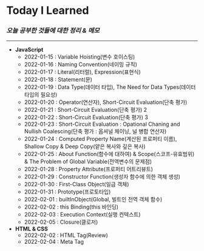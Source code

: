 # Today I Learned #

### _오늘 공부한 것들에 대한 정리 & 메모_ ###

------------
+ **JavaScript**
  + 2022-01-15 : Variable Hoisting(변수 호이스팅)
  + 2022-01-16 : Naming Convention(네이밍 규칙)
  + 2022-01-17 : Literal(리터럴), Expression(표현식)
  + 2022-01-18 : Statement(문)
  + 2022-01-19 : Data Type(데이터 타입), The Need for Data Types(데이터 타입의 필요성)
  + 2022-01-20 : Operator(연산자), Short-Circuit Evaluation(단축 평가)
  + 2022-01-21 : Short-Circuit Evaluation(단축 평가) 2
  + 2022-01-22 : Short-Circuit Evaluation(단축 평가) 3
  + 2022-01-23 : Short-Circuit Evaluation : Opational Chaning and Nullish Coalescing(단축 평가 : 옵셔널 체이닝, 널 병합 연산자)
  + 2022-01-24 : Computed Property Name(계산된 프로퍼티 이름), Shallow Copy & Deep Copy(얕은 복사와 깊은 복사)
  + 2022-01-25 : About Function(함수에 대하여) & Scope(스코프-유효범위) & The Problem of Global Variable(전역변수의 문제점)
  + 2022-01-28 : Property Attribute(프로퍼티 어트리뷰트)
  + 2022-01-29 : Constructor Function(생성자 함수에 의한 객체 생성)
  + 2022-01-30 : First-Class Object(일급 객체)
  + 2022-01-31 : Prototype(프로토타입)
  + 2022-02-01 : builtInObject(Global, 빌트인 전역 객체 함수)
  + 2022-02-02 : this Binding(this 바인딩)
  + 2022-02-03 : Execution Context(실행 컨텍스트)
  + 2022-02-05 : Closure(클로저)
+ **HTML & CSS**
  + 2022-02-02 : HTML Tag(Review)
  + 2022-02-04 : Meta Tag